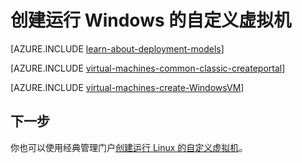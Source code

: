 <properties
	pageTitle="创建自定义 Windows 虚拟机 | Azure"
	description="了解如何从 Azure 经典管理门户使用经典部署模型创建自定义 Windows 虚拟机。"
	services="virtual-machines-windows"
	documentationCenter=""
	authors="cynthn"
	manager="timlt"
	editor="tysonn"
	tags="azure-service-management"/>

<tags
	ms.service="virtual-machines-windows"
	ms.workload="infrastructure-services"
	ms.tgt_pltfrm="vm-windows"
	ms.devlang="na"
	ms.topic="article"
	ms.date="09/27/2016"
	wacn.date="08/23/2016"
	ms.author="cynthn"/>

	
# 创建运行 Windows 的自定义虚拟机

[AZURE.INCLUDE [learn-about-deployment-models](../../includes/learn-about-deployment-models-classic-include.md)]

[AZURE.INCLUDE [virtual-machines-common-classic-createportal](../../includes/virtual-machines-common-classic-createportal.md)]

[AZURE.INCLUDE [virtual-machines-create-WindowsVM](../../includes/virtual-machines-create-windowsvm.md)]

## 下一步

你也可以使用经典管理门户[创建运行 Linux 的自定义虚拟机](/documentation/articles/virtual-machines-linux-classic-createportal/)。

<!---HONumber=Mooncake_0215_2016-->